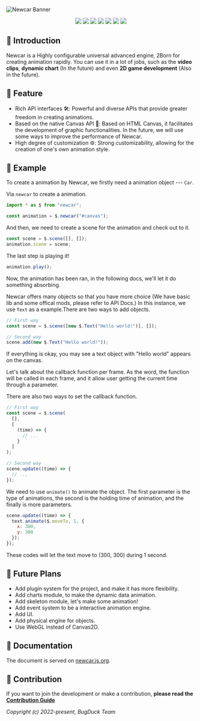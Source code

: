 <picture>
  <source media="(prefers-color-scheme: dark)" srcset="https://github.com/Bug-Duck/newcar/assets/73536163/0a17bf99-6ea5-483c-87f6-c9b284ad0030">
  <img alt="Newcar Banner" src="https://github.com/Bug-Duck/newcar/assets/73536163/02dc932c-b718-4f83-be2c-8e665760e2cd">
</picture>

<p align="center">
  <img src="https://img.shields.io/github/stars/Bug-Duck/newcar?color=yellowgreen&logo=github&style=flat-square" />
  <img src="https://img.shields.io/github/forks/Bug-Duck/newcar?logo=github&style=flat-square" />
  <img src="https://img.shields.io/github/license/Bug-Duck/newcar?color=skyblue&logo=github&style=flat-square" />
  <a href="https://twitter.com/bugduckteam"><img src="https://shields.io/badge/twitter-BugDuck_Team-blue?logo=twitter&style=flat-square" /></a>
  <a href="https://discord.gg/ANqgRc3C4b"><img src="https://shields.io/badge/discord-newcarjs-blue?logo=discord&style=flat-square" /></a>
  <a href="https://www.npmjs.com/package/newcar"><img src="https://img.shields.io/npm/dw/newcar.svg"/></a>
  <a href="https://www.npmjs.com/package/newcar"><img src="https://img.shields.io/npm/v/newcar.svg"/></a>
</p>

## 📔 Introduction

Newcar is a Highly configurable universal advanced engine, 2Born for creating animation rapidly. You can use it in a lot of jobs, such as the **video clips**, **dynamic chart** (In the future) and even **2D game development** (Also in the future).

## 🌟 Feature

- Rich API interfaces 🛠️: Powerful and diverse APIs that provide greater freedom in creating animations.
- Based on the native Canvas API 🧬: Based on HTML Canvas, it facilitates the development of graphic functionalities. In the future, we will use some ways to improve the performance of Newcar.
- High degree of customization ⚙️: Strong customizability, allowing for the creation of one's own animation style.

## 🔖 Example

To create a animation by Newcar, we firstly need a animation object --- `Car`.

Via `newcar` to create a animation.

```javascript
import * as $ from "newcar";

const animation = $.newcar("#canvas");
```

And then, we need to create a scene for the animation and check out to it.

```javascript
const scene = $.scene([], []);
animation.scene = scene;
```

The last step is playing it!

```javascript
animation.play();
```

Now, the animation has been ran, in the following docs, we'll let it do something absorbing.

Newcar offers many objects so that you have more choice (We have basic lib and some offical mods, please refer to API Docs.) In this instance, we use `Text` as a example.There are two ways to add objects.

```javascript
// First way
const scene = $.scene([new $.Text("Hello world!")], []);

// Second way
scene.add(new $.Text("Hello world!"));
```

If everything is okay, you may see a text object with "Hello world" appears on the canvas.

Let's talk about the callback function per frame. As the word, the function will be called in each frame, and it allow user getting the current time through a parameter.

There are also two ways to set the callback function.

```javascript
// First way
const scene = $.scene(
  [],
  [
    (time) => {
      // ...
    }
  ]
);

// Second way
scene.update((time) => {
  // ...
});
```

We need to use `animate()` to animate the object. The first parameter is the type of animations, the second is the holding time of animation, and the finally is more parameters.

```javascript
scene.update((time) => {
  text.animate($.moveTo, 1, {
    x: 300,
    y: 300
  });
});
```

These codes will let the text move to (300, 300) during 1 second.


## 🧭 Future Plans

- Add plugin system for the project, and make it has more flexibility.
- Add charts module, to make the dynamic data animation.
- Add skeleton module, let's make some animation!
- Add event system to be a interactive animation engine.
- Add UI.
- Add physical engine for objects.
- Use WebGL instead of Canvas2D.

## 📖 Documentation

The document is served on [newcar.js.org](https://newcar.js.org).

## 📝 Contribution

If you want to join the development or make a contribution, **please read the [Contribution Guide](./doc/README.md)**

_Copyright (c) 2022-present, BugDuck Team_

